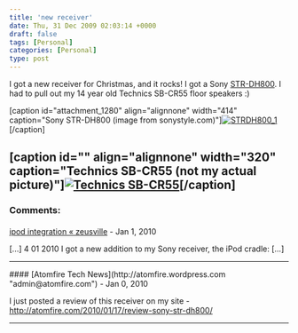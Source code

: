```yaml
---
title: 'new receiver'
date: Thu, 31 Dec 2009 02:03:14 +0000
draft: false
tags: [Personal]
categories: [Personal]
type: post
---
```


I got a new receiver for Christmas, and it rocks! I got a Sony [STR-DH800](http://www.sonystyle.com/webapp/wcs/stores/servlet/ProductDisplay?catalogId=10551&storeId=10151&langId=-1&productId=8198552921665793060). I had to pull out my 14 year old Technics SB-CR55 floor speakers :)

\[caption id="attachment\_1280" align="alignnone" width="414" caption="Sony STR-DH800 (image from sonystyle.com)"\][![](/img/2009/12/strdh800_1.png "STRDH800_1")](http://www.sonystyle.com/wcsstore/SonyStyleStorefrontAssetStore/img/718x407/STRDH800_1.png)\[/caption\]

\[caption id="" align="alignnone" width="320" caption="Technics SB-CR55 (not my actual picture)"\][![](http://4.bp.blogspot.com/_vxy23TPueNo/SZUdpOgcI_I/AAAAAAAAAnY/cu01ELHAIFU/s320/P1030709.JPG "Technics SB-CR55")](http://4.bp.blogspot.com/_vxy23TPueNo/SZUdpOgcI_I/AAAAAAAAAnY/cu01ELHAIFU/s320/P1030709.JPG)\[/caption\]
---
### Comments:
####
[ipod integration &laquo; zeusville](http://zeusville.wordpress.com/2010/01/04/ipod-integration/ "") - <time datetime="2010-01-04 21:22:31">Jan 1, 2010</time>

\[...\] 4 01 2010 I got a new addition to my Sony receiver, the iPod cradle: \[...\]
<hr />
####
[Atomfire Tech News](http://atomfire.wordpress.com "admin@atomfire.com") - <time datetime="2010-01-17 12:31:06">Jan 0, 2010</time>

I just posted a review of this receiver on my site - http://atomfire.com/2010/01/17/review-sony-str-dh800/
<hr />
